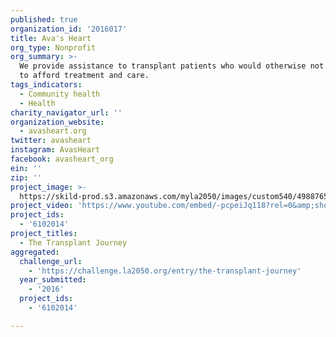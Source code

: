 ```yaml
---
published: true
organization_id: '2016017'
title: Ava's Heart
org_type: Nonprofit
org_summary: >-
  We provide assistance to transplant patients who would otherwise not be able
  to afford treatment and care.
tags_indicators:
  - Community health
  - Health
charity_navigator_url: ''
organization_website:
  - avasheart.org
twitter: avasheart
instagram: AvasHeart
facebook: avasheart_org
ein: ''
zip: ''
project_image: >-
  https://skild-prod.s3.amazonaws.com/myla2050/images/custom540/4988765384741-team91.JPG
project_video: 'https://www.youtube.com/embed/-pcpeiJq118?rel=0&amp;showinfo=0'
project_ids:
  - '6102014'
project_titles:
  - The Transplant Journey
aggregated:
  challenge_url:
    - 'https://challenge.la2050.org/entry/the-transplant-journey'
  year_submitted:
    - '2016'
  project_ids:
    - '6102014'

---
```

